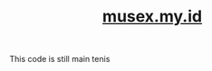 <div align="center">
    <a href="https://chronark.com"><h1 align="center">musex.my.id</h1></a>
</div>

<br/>

This code is still main tenis
